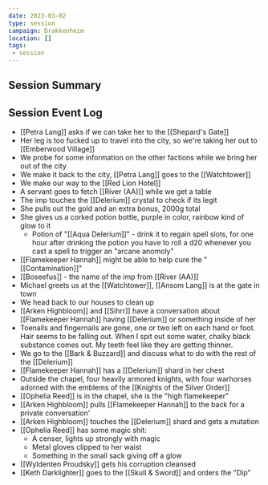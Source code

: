 ```yaml
---
date: 2023-03-02
type: session
campaign: Drakkenheim
location: []
tags:
 - session
---
```


## Session Summary

## Session Event Log

- [[Petra Lang]] asks if we can take her to the [[Shepard's Gate]]
- Her leg is too fucked up to travel into the city, so we're taking her out to [[Emberwood Village]]
- We probe for some information on the other factions while we bring her out of the city
- We make it back to the city, [[Petra Lang]] goes to the [[Watchtower]]
- We make our way to the [[Red Lion Hotel]]
- A servant goes to fetch [[River (AA)]] while we get a table
- The imp touches the [[Delerium]] crystal to check if its legit
- She pulls out the gold and an extra bonus, 2000g total
- She gives us a corked potion bottle, purple in color, rainbow kind of glow to it
	- Potion of "[[Aqua Delerium]]" - drink it to regain spell slots, for one hour after drinking the potion you have to roll a d20 whenever you cast a spell to trigger an "arcane anomoly"
- [[Flamekeeper Hannah]] might be able to help cure the "[[Contamination]]"
- [[Boseefus]] - the name of the imp from [[River (AA)]]
- Michael greets us at the [[Watchtower]], [[Ansom Lang]] is at the gate in town
- We head back to our houses to clean up
- [[Arken Highbloom]] and [[Sihrr]] have a conversation about [[Flamekeeper Hannah]] having [[Delerium]] or something inside of her
- Toenails and fingernails are gone, one or two left on each hand or foot. Hair seems to be falling out. When I spit out some water, chalky black substance comes out. My teeth feel like they are getting thinner.
- We go to the [[Bark & Buzzard]] and discuss what to do with the rest of the [[Delerium]]
- [[Flamekeeper Hannah]] has a [[Delerium]] shard in her chest
- Outside the chapel, four heavily armored knights, with four warhorses adorned with the emblems of the [[Knights of the Silver Order]]
- [[Ophelia Reed]] is in the chapel, she is the "high flamekeeper"
- [[Arken Highbloom]] pulls [[Flamekeeper Hannah]] to the back for a private conversation'
- [[Arken Highbloom]] touches the [[Delerium]] shard and gets a mutation
- [[Ophelia Reed]] has some magic shit:
	- A censer, lights up strongly with magic
	- Metal gloves clipped to her waist
	- Something in the small sack giving off a glow 
- [[Wyldenten Proudsky]] gets his corruption cleansed
- [[Keth Darklighter]] goes to the [[Skull & Sword]] and orders the "Dip"
